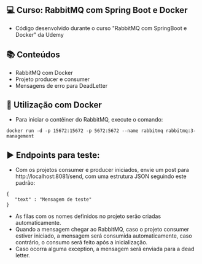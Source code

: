 ## 💻 Curso: RabbitMQ com Spring Boot e Docker
- Código desenvolvido durante o curso "RabbitMQ com SpringBoot e Docker" da Udemy	
## :books: Conteúdos
- RabbitMQ com Docker
- Projeto producer e consumer
- Mensagens de erro para DeadLetter

## :whale: Utilização com Docker
- Para iniciar o contêiner do RabbitMQ, execute o comando: 
```
docker run -d -p 15672:15672 -p 5672:5672 --name rabbitmq rabbitmq:3-management
```

## ▶️ Endpoints para teste:
- Com os projetos consumer e producer iniciados, envie um post para http://localhost:8081/send, com uma estrutura JSON seguindo este padrão:
```
{
   "text" : "Mensagem de teste"
}
```
- As filas com os nomes definidos no projeto serão criadas automaticamente.
- Quando a mensagem chegar ao RabbitMQ, caso o projeto consumer estiver iniciado, a mensagem será consumida automaticamente, caso contrário, o consumo será feito após a inicialização.
- Caso ocorra alguma exception, a mensagem será enviada para a dead letter.